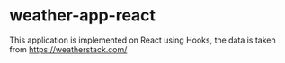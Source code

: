 # weather-app-react 
This application is implemented on React using Hooks, the data is taken from https://weatherstack.com/
